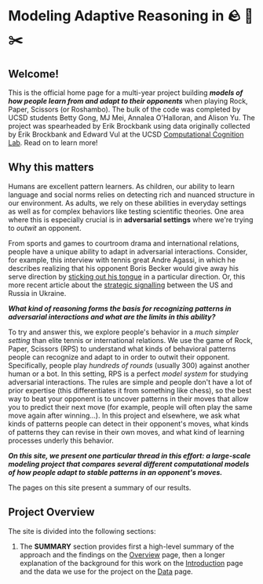 # Modeling Adaptive Reasoning in 🪨 📜 ✂️

## Welcome!

This is the official home page for a multi-year project building ***models of how people learn from and adapt to their opponents*** when playing Rock, Paper, Scissors (or Roshambo). The bulk of the code was completed by UCSD students Betty Gong, MJ Mei, Annalea O'Halloran, and Alison Yu. The project was spearheaded by Erik Brockbank using data originally collected by Erik Brockbank and Edward Vul at the UCSD [Computational Cognition Lab](https://www.evullab.org/). Read on to learn more!


## Why this matters

Humans are excellent pattern learners. As children, our ability to learn language and social norms relies on detecting rich and nuanced structure in our environment. As adults, we rely on these abilities in everyday settings as well as for complex behaviors like testing scientific theories. One area where this is especially crucial is in **adversarial settings** where we're trying to *outwit* an opponent.

From sports and games to courtroom drama and international relations, people have a unique ability to adapt in adversarial interactions. Consider, for example, this interview with tennis great Andre Agassi, in which he describes realizing that his opponent Boris Becker would give away his serve direction by [sticking out his tongue](https://www.youtube.com/watch?v=57BMzCM6hQI) in a particular direction. Or, this more recent article about the [strategic signalling](https://www.nytimes.com/2022/02/15/world/europe/us-russia-ukraine-war.html) between the US and Russia in Ukraine.

***What kind of reasoning forms the basis for recognizing patterns in adversarial interactions and what are the limits in this ability?***

To try and answer this, we explore people's behavior in a *much simpler setting* than elite tennis or international relations. We use the game of Rock, Paper, Scissors (RPS) to understand what kinds of behavioral patterns people can recognize and adapt to in order to outwit their opponent. Specifically, people play *hundreds of rounds* (usually 300) against another human or a bot. In this setting, RPS is a perfect *model system* for studying adversarial interactions. The rules are simple and people don't have a lot of prior expertise (this differentiates it from something like chess), so the best way to beat your opponent is to uncover patterns in their moves that allow you to predict their next move (for example, people will often play the same move again after winning...). In this project and elsewhere, we ask what kinds of patterns people can detect in their opponent's moves, what kinds of patterns they can revise in their own moves, and what kind of learning processes underly this behavior.

***On this site, we present one particular thread in this effort: a large-scale modeling project that compares several different computational models of how people adapt to stable patterns in an opponent's moves.***

The pages on this site present a summary of our results.

## Project Overview

The site is divided into the following sections:

1. The **SUMMARY** section provides first a high-level summary of the approach and the findings on the [Overview](Overview.md) page, then a longer explanation of the background for this work on the [Introduction](Introduction.md) page and the data we use for the project on the [Data](Data.ipynb) page.

[//]: # "TODO add videos of kids/adults playing RPS (can you embed media in markdown?)"
